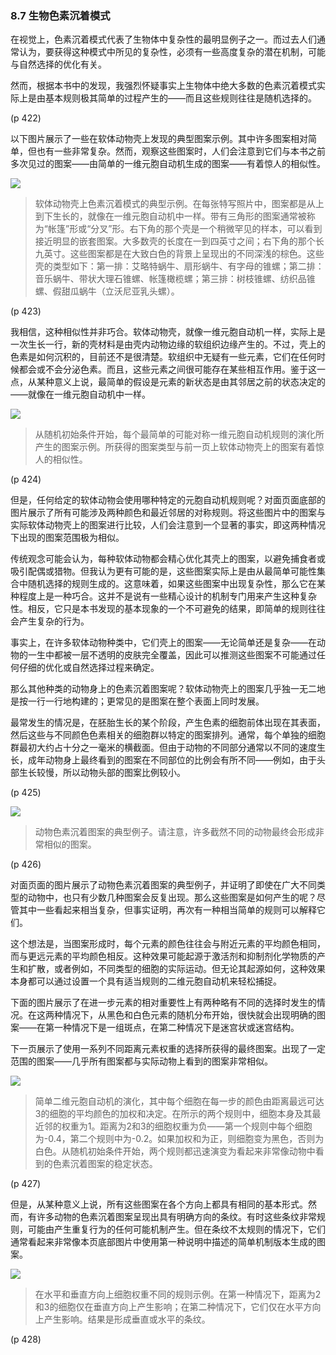### 8.7  生物色素沉着模式

在视觉上，色素沉着模式代表了生物体中复杂性的最明显例子之一。而过去人们通常认为，要获得这种模式中所见的复杂性，必须有一些高度复杂的潜在机制，可能与自然选择的优化有关。

然而，根据本书中的发现，我强烈怀疑事实上生物体中绝大多数的色素沉着模式实际上是由基本规则极其简单的过程产生的——而且这些规则往往是随机选择的。

(p 422)

以下图片展示了一些在软体动物壳上发现的典型图案示例。其中许多图案相对简单，但也有一些非常复杂。然而，观察这些图案时，人们会注意到它们与本书之前多次见过的图案——由简单的一维元胞自动机生成的图案——有着惊人的相似性。

![](assets/p423.png)

>软体动物壳上色素沉着模式的典型示例。在每张特写照片中，图案都是从上到下生长的，就像在一维元胞自动机中一样。带有三角形的图案通常被称为“帐篷”形或“分叉”形。右下角的那个壳是一个稍微罕见的样本，可以看到接近明显的嵌套图案。大多数壳的长度在一到四英寸之间；右下角的那个长九英寸。这些图案都是在大致白色的背景上呈现出的不同深浅的棕色。这些壳的类型如下：第一排：艾略特蜗牛、扇形蜗牛、有字母的锥螺；第二排：音乐蜗牛、带状大理石锥螺、帐篷橄榄螺；第三排：树枝锥螺、纺织品锥螺、假甜瓜蜗牛（立沃尼亚乳头螺）。

(p 423)

我相信，这种相似性并非巧合。软体动物壳，就像一维元胞自动机一样，实际上是一次生长一行，新的壳材料是由壳内动物边缘的软组织边缘产生的。不过，壳上的色素是如何沉积的，目前还不是很清楚。软组织中无疑有一些元素，它们在任何时候都会或不会分泌色素。而且，这些元素之间很可能存在某些相互作用。鉴于这一点，从某种意义上说，最简单的假设是元素的新状态是由其邻居之前的状态决定的——就像在一维元胞自动机中一样。

![](assets/p424.png)

>从随机初始条件开始，每个最简单的可能对称一维元胞自动机规则的演化所产生的图案示例。所获得的图案类型与前一页上软体动物壳上的图案有着惊人的相似性。

(p 424)

但是，任何给定的软体动物会使用哪种特定的元胞自动机规则呢？对面页面底部的图片展示了所有可能涉及两种颜色和最近邻居的对称规则。将这些图片中的图案与实际软体动物壳上的图案进行比较，人们会注意到一个显著的事实，即这两种情况下出现的图案范围极为相似。

传统观念可能会认为，每种软体动物都会精心优化其壳上的图案，以避免捕食者或吸引配偶或猎物。但我认为更有可能的是，这些图案实际上是由从最简单可能性集合中随机选择的规则生成的。这意味着，如果这些图案中出现复杂性，那么它在某种程度上是一种巧合。这并不是说有一些精心设计的机制专门用来产生这种复杂性。相反，它只是本书发现的基本现象的一个不可避免的结果，即简单的规则往往会产生复杂的行为。

事实上，在许多软体动物种类中，它们壳上的图案——无论简单还是复杂——在动物的一生中都被一层不透明的皮肤完全覆盖，因此可以推测这些图案不可能通过任何仔细的优化或自然选择过程来确定。

那么其他种类的动物身上的色素沉着图案呢？软体动物壳上的图案几乎独一无二地是按一行一行地构建的；更常见的是图案在整个表面上同时发展。

最常发生的情况是，在胚胎生长的某个阶段，产生色素的细胞前体出现在其表面，然后这些与不同颜色色素相关的细胞群以特定的图案排列。通常，每个单独的细胞群最初大约占十分之一毫米的横截面。但由于动物的不同部分通常以不同的速度生长，成年动物身上最终看到的图案在不同部位的比例会有所不同——例如，由于头部生长较慢，所以动物头部的图案比例较小。

(p 425)

![](assets/p426.png)

>动物色素沉着图案的典型例子。请注意，许多截然不同的动物最终会形成非常相似的图案。

(p 426)

对面页面的图片展示了动物色素沉着图案的典型例子，并证明了即使在广大不同类型的动物中，也只有少数几种图案会反复出现。那么这些图案是如何产生的呢？尽管其中一些看起来相当复杂，但事实证明，再次有一种相当简单的规则可以解释它们。

这个想法是，当图案形成时，每个元素的颜色往往会与附近元素的平均颜色相同，而与更远元素的平均颜色相反。这种效果可能起源于激活剂和抑制剂化学物质的产生和扩散，或者例如，不同类型的细胞的实际运动。但无论其起源如何，这种效果本身都可以通过设置一个具有适当规则的二维元胞自动机来轻松捕捉。

下面的图片展示了在进一步元素的相对重要性上有两种略有不同的选择时发生的情况。在这两种情况下，从黑色和白色元素的随机分布开始，很快就会出现明确的图案——在第一种情况下是一组斑点，在第二种情况下是迷宫状或迷宫结构。

下一页展示了使用一系列不同距离元素权重的选择所获得的最终图案。出现了一定范围的图案——几乎所有图案都与实际动物上看到的图案非常相似。

![](assets/p427.png)

>简单二维元胞自动机的演化，其中每个细胞在每一步的颜色由距离最远可达3的细胞的平均颜色的加权和决定。在所示的两个规则中，细胞本身及其最近邻的权重为1。距离为2和3的细胞权重为负——第一个规则中每个细胞为-0.4，第二个规则中为-0.2。如果加权和为正，则细胞变为黑色，否则为白色。从随机初始条件开始，两个规则都迅速演变为看起来非常像动物中看到的色素沉着图案的稳定状态。

(p 427)

但是，从某种意义上说，所有这些图案在各个方向上都具有相同的基本形式。然而，有许多动物的色素沉着图案呈现出具有明确方向的条纹。有时这些条纹非常规则，可能由产生重复行为的任何可能机制产生。但在条纹不太规则的情况下，它们通常看起来非常像本页底部图片中使用第一种说明中描述的简单机制版本生成的图案。

![](assets/p428.png)

>在水平和垂直方向上细胞权重不同的规则示例。在第一种情况下，距离为2和3的细胞仅在垂直方向上产生影响；在第二种情况下，它们仅在水平方向上产生影响。结果是形成垂直或水平的条纹。

(p 428)



